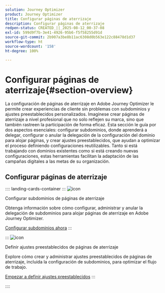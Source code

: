 ```yaml
---
solution: Journey Optimizer
product: Journey Optimizer
title: Configurar páginas de aterrizaje
description: Configurar páginas de aterrizaje
redpen-status: CREATED_||_2025-08-12_00-37-08
exl-id: 599d9f7b-3e41-4926-95b6-f5f58255d91d
source-git-commit: 2b907a3be8b11ac6308d0b563e122c88478d1d37
workflow-type: ht
source-wordcount: '158'
ht-degree: 100%

---
```


# Configurar páginas de aterrizaje{#section-overview}

La configuración de páginas de aterrizaje en Adobe Journey Optimizer le permite crear experiencias de cliente sin problemas con subdominios y ajustes preestablecidos personalizados. Imagínese crear páginas de aterrizaje a nivel profesional que no solo reflejen su marca, sino que también rastreen la participación de forma eficaz. Esta sección le guía por dos aspectos esenciales: configurar subdominios, donde aprenderá a delegar, configurar o anular la delegación de la configuración del dominio para alojar páginas, y crear ajustes preestablecidos, que ayudan a optimizar el proceso definiendo configuraciones reutilizables. Tanto si está trabajando con dominios existentes como si está creando nuevas configuraciones, estas herramientas facilitan la adaptación de las campañas digitales a las metas de su organización.

## Configurar páginas de aterrizaje

:::: landing-cards-container
:::
![icon](https://cdn.experienceleague.adobe.com/icons/gear.svg)

Configurar subdominios de páginas de aterrizaje

Obtenga información sobre cómo configurar, administrar y anular la delegación de subdominios para alojar páginas de aterrizaje en Adobe Journey Optimizer.

[Configurar subdominios ahora](../using/landing-pages/lp-subdomains.md)
:::

:::
![icon](https://cdn.experienceleague.adobe.com/icons/list-check.svg)

Definir ajustes preestablecidos de páginas de aterrizaje

Explore cómo crear y administrar ajustes preestablecidos de páginas de aterrizaje, incluida la configuración de subdominios, para optimizar el flujo de trabajo.

[Empezar a definir ajustes preestablecidos](../using/landing-pages/lp-presets.md)
:::

::::
